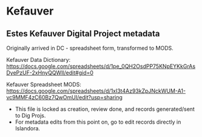 # Kefauver
## Estes Kefauver Digital Project metadata

Originally arrived in DC - spreadsheet form, transformed to MODS.

Kefauver Data Dictionary: https://docs.google.com/spreadsheets/d/1pe_0QH2OsdPP75KNpEYKkGrAsDyePzUF-2xHnyQQWlI/edit#gid=0

Kefauver Spreadsheet MODS: https://docs.google.com/spreadsheets/d/1xI3t4Az93kZpJNckWUM-A1-vc9MMF4zC60Bz7QwOmUI/edit?usp=sharing
- This file is locked as creation, review done, and records generated/sent to Dig Projs. 
- For metadata edits from this point on, go to edit records directly in Islandora.
